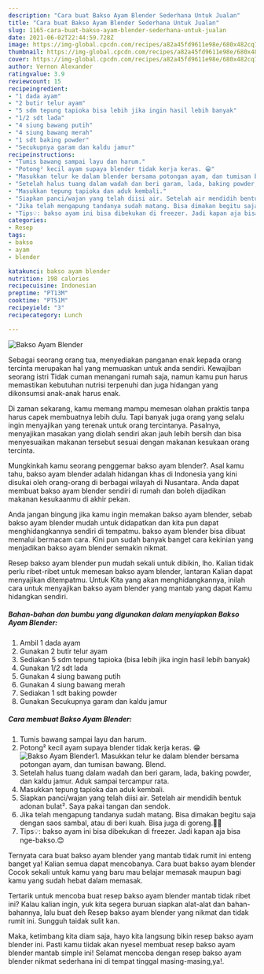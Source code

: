 ```yaml
---
description: "Cara buat Bakso Ayam Blender Sederhana Untuk Jualan"
title: "Cara buat Bakso Ayam Blender Sederhana Untuk Jualan"
slug: 1165-cara-buat-bakso-ayam-blender-sederhana-untuk-jualan
date: 2021-06-02T22:44:59.728Z
image: https://img-global.cpcdn.com/recipes/a82a45fd9611e98e/680x482cq70/bakso-ayam-blender-foto-resep-utama.jpg
thumbnail: https://img-global.cpcdn.com/recipes/a82a45fd9611e98e/680x482cq70/bakso-ayam-blender-foto-resep-utama.jpg
cover: https://img-global.cpcdn.com/recipes/a82a45fd9611e98e/680x482cq70/bakso-ayam-blender-foto-resep-utama.jpg
author: Vernon Alexander
ratingvalue: 3.9
reviewcount: 15
recipeingredient:
- "1 dada ayam"
- "2 butir telur ayam"
- "5 sdm tepung tapioka bisa lebih jika ingin hasil lebih banyak"
- "1/2 sdt lada"
- "4 siung bawang putih"
- "4 siung bawang merah"
- "1 sdt baking powder"
- "Secukupnya garam dan kaldu jamur"
recipeinstructions:
- "Tumis bawang sampai layu dan harum."
- "Potong² kecil ayam supaya blender tidak kerja keras. 😁"
- "Masukkan telur ke dalam blender bersama potongan ayam, dan tumisan bawang. Blend."
- "Setelah halus tuang dalam wadah dan beri garam, lada, baking powder, dan kaldu jamur. Aduk sampai tercampur rata."
- "Masukkan tepung tapioka dan aduk kembali."
- "Siapkan panci/wajan yang telah diisi air. Setelah air mendidih bentuk adonan bulat². Saya pakai tangan dan sendok."
- "Jika telah mengapung tandanya sudah matang. Bisa dimakan begitu saja dengan saos sambal, atau di beri kuah. Bisa juga di goreng.👍🏼"
- "Tips💡: bakso ayam ini bisa dibekukan di freezer. Jadi kapan aja bisa nge-bakso.😊"
categories:
- Resep
tags:
- bakso
- ayam
- blender

katakunci: bakso ayam blender 
nutrition: 198 calories
recipecuisine: Indonesian
preptime: "PT13M"
cooktime: "PT51M"
recipeyield: "3"
recipecategory: Lunch

---
```



![Bakso Ayam Blender](https://img-global.cpcdn.com/recipes/a82a45fd9611e98e/680x482cq70/bakso-ayam-blender-foto-resep-utama.jpg)

Sebagai seorang orang tua, menyediakan panganan enak kepada orang tercinta merupakan hal yang memuaskan untuk anda sendiri. Kewajiban seorang istri Tidak cuman menangani rumah saja, namun kamu pun harus memastikan kebutuhan nutrisi terpenuhi dan juga hidangan yang dikonsumsi anak-anak harus enak.

Di zaman  sekarang, kamu memang mampu memesan olahan praktis tanpa harus capek membuatnya lebih dulu. Tapi banyak juga orang yang selalu ingin menyajikan yang terenak untuk orang tercintanya. Pasalnya, menyajikan masakan yang diolah sendiri akan jauh lebih bersih dan bisa menyesuaikan makanan tersebut sesuai dengan makanan kesukaan orang tercinta. 



Mungkinkah kamu seorang penggemar bakso ayam blender?. Asal kamu tahu, bakso ayam blender adalah hidangan khas di Indonesia yang kini disukai oleh orang-orang di berbagai wilayah di Nusantara. Anda dapat membuat bakso ayam blender sendiri di rumah dan boleh dijadikan makanan kesukaanmu di akhir pekan.

Anda jangan bingung jika kamu ingin memakan bakso ayam blender, sebab bakso ayam blender mudah untuk didapatkan dan kita pun dapat menghidangkannya sendiri di tempatmu. bakso ayam blender bisa dibuat memalui bermacam cara. Kini pun sudah banyak banget cara kekinian yang menjadikan bakso ayam blender semakin nikmat.

Resep bakso ayam blender pun mudah sekali untuk dibikin, lho. Kalian tidak perlu ribet-ribet untuk memesan bakso ayam blender, lantaran Kalian dapat menyajikan ditempatmu. Untuk Kita yang akan menghidangkannya, inilah cara untuk menyajikan bakso ayam blender yang mantab yang dapat Kamu hidangkan sendiri.

<!--inarticleads1-->

##### Bahan-bahan dan bumbu yang digunakan dalam menyiapkan Bakso Ayam Blender:

1. Ambil 1 dada ayam
1. Gunakan 2 butir telur ayam
1. Sediakan 5 sdm tepung tapioka (bisa lebih jika ingin hasil lebih banyak)
1. Gunakan 1/2 sdt lada
1. Gunakan 4 siung bawang putih
1. Gunakan 4 siung bawang merah
1. Sediakan 1 sdt baking powder
1. Gunakan Secukupnya garam dan kaldu jamur




<!--inarticleads2-->

##### Cara membuat Bakso Ayam Blender:

1. Tumis bawang sampai layu dan harum.
1. Potong² kecil ayam supaya blender tidak kerja keras. 😁
<img src="https://img-global.cpcdn.com/steps/800addebc6237100/160x128cq70/bakso-ayam-blender-langkah-memasak-2-foto.jpg" alt="Bakso Ayam Blender">1. Masukkan telur ke dalam blender bersama potongan ayam, dan tumisan bawang. Blend.
1. Setelah halus tuang dalam wadah dan beri garam, lada, baking powder, dan kaldu jamur. Aduk sampai tercampur rata.
1. Masukkan tepung tapioka dan aduk kembali.
1. Siapkan panci/wajan yang telah diisi air. Setelah air mendidih bentuk adonan bulat². Saya pakai tangan dan sendok.
1. Jika telah mengapung tandanya sudah matang. Bisa dimakan begitu saja dengan saos sambal, atau di beri kuah. Bisa juga di goreng.👍🏼
1. Tips💡: bakso ayam ini bisa dibekukan di freezer. Jadi kapan aja bisa nge-bakso.😊




Ternyata cara buat bakso ayam blender yang mantab tidak rumit ini enteng banget ya! Kalian semua dapat mencobanya. Cara buat bakso ayam blender Cocok sekali untuk kamu yang baru mau belajar memasak maupun bagi kamu yang sudah hebat dalam memasak.

Tertarik untuk mencoba buat resep bakso ayam blender mantab tidak ribet ini? Kalau kalian ingin, yuk kita segera buruan siapkan alat-alat dan bahan-bahannya, lalu buat deh Resep bakso ayam blender yang nikmat dan tidak rumit ini. Sungguh taidak sulit kan. 

Maka, ketimbang kita diam saja, hayo kita langsung bikin resep bakso ayam blender ini. Pasti kamu tiidak akan nyesel membuat resep bakso ayam blender mantab simple ini! Selamat mencoba dengan resep bakso ayam blender nikmat sederhana ini di tempat tinggal masing-masing,ya!.


